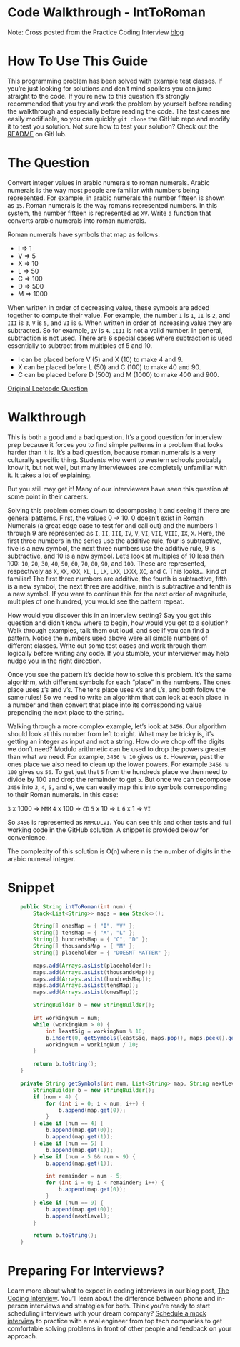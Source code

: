 # Code Walkthrough - IntToRoman

Note: Cross posted from the Practice Coding Interview [blog](https://www.practicecodinginterview.com/blog?SQF_SOURCE=github)

# How To Use This Guide

This programming problem has been solved with example test classes. If you’re just looking for solutions and don’t mind spoilers you can jump straight to the code. If you’re new to this question it’s strongly recommended that you try and work the problem by yourself before reading the walkthrough and especially before reading the code. The test cases are easily modifiable, so you can quickly `git clone` the GitHub repo and modify it to test you solution. Not sure how to test your solution? Check out the [README](https://github.com/practicecodinginterview/PracticeCodingInterview.com) on GitHub.

# The Question

Convert integer values in arabic numerals to roman numerals. Arabic numerals is the way most people are familiar with numbers being represented. For example, in arabic numerals the number fifteen is shown as `15`. Roman numerals is the way romans represented numbers. In this system, the number fifteen is represented as `XV`. Write a function that converts arabic numerals into roman numerals.

Roman numerals have symbols that map as follows:
* I => 1
* V => 5
* X => 10
* L => 50
* C => 100
* D => 500
* M => 1000

When written in order of decreasing value, these symbols are added together to compute their value. For example, the number `I` is `1`, `II` is `2`, and `III` is `3`, `V` is `5`, and `VI` is `6`. When written in order of increasing value they are subtracted. So for example, `IV` is `4`. `IIII` is not a valid number. In general, subtraction is not used. There are 6 special cases where subtraction is used essentially to subtract from multiples of 5 and 10.

* I can be placed before V (5) and X (10) to make 4 and 9.
* X can be placed before L (50) and C (100) to make 40 and 90.
* C can be placed before D (500) and M (1000) to make 400 and 900.


[Original Leetcode Question](https://leetcode.com/problems/integer-to-roman/description/)

# Walkthrough

This is both a good and a bad question. It’s a good question for interview prep because it forces you to find simple patterns in a problem that looks harder than it is. It’s a bad question, because roman numerals is a very culturally specific thing. Students who went to western schools probably know it, but not well, but many interviewees are completely unfamiliar with it. It takes a lot of explaining.

But you still may get it! Many of our interviewers have seen this question at some point in their careers.

Solving this problem comes down to decomposing it and seeing if there are general patterns. First, the values 0 -> 10. 0 doesn’t exist in Roman Numerals (a great edge case to test for and call out) and the numbers 1 through 9 are represented as `I`, `II`, `III`, `IV`, `V`, `VI`, `VII`, `VIII`, `IX`, `X`. Here, the first three numbers in the series use the additive rule, four is subtractive, five is a new symbol, the next three numbers use the additive rule, 9 is subtractive, and 10 is a new symbol. Let’s look at multiples of 10 less than 100: `10`, `20`, `30`, `40`, `50`, `60`, `70`, `80`, `90`, and `100`. These are represented, respectively as `X`, `XX`, `XXX`, `XL`, `L`, `LX`, `LXX`, `LXXX`, `XC`, and `C`. This looks… kind of familiar! The first three numbers are additive, the fourth is subtractive, fifth is a new symbol, the next three are additive, ninth is subtractive and tenth is a new symbol. If you were to continue this for the next order of magnitude, multiples of one hundred, you would see the pattern repeat.

How would you discover this in an interview setting? Say you got this question and didn’t know where to begin, how would you get to a solution? Walk through examples, talk them out loud, and see if you can find a pattern. Notice the numbers used above were all simple numbers of different classes. Write out some test cases and work through them logically before writing any code. If you stumble, your interviewer may help nudge you in the right direction.

Once you see the pattern it’s decide how to solve this problem. It’s the same algorithm, with different symbols for each “place” in the numbers. The ones place uses `I`’s and `V`’s. The tens place uses `X`’s and `L`’s, and both follow the same rules! So we need to write an algorithm that can look at each place in a number and then convert that place into its corresponding value prepending the next place to the string.

Walking through a more complex example, let’s look at `3456`. Our algorithm should look at this number from left to right. What may be tricky is, it’s getting an integer as input and not a string. How do we chop off the digits we don’t need? Modulo arithmetic can be used to drop the powers greater than what we need. For example, `3456 % 10` gives us `6`. However, past the ones place we also need to clean up the lower powers. For example `3456 % 100` gives us `56`. To get just that `5` from the hundreds place we then need to divide by 100 and drop the remainder to get `5`. But once we can decompose `3456` into `3`, `4`, `5,` and `6`, we can easily map this into symbols corresponding to their Roman numerals. In this case:

`3` x 1000 => `MMM`
`4` x 100 => `CD`
`5` x 10  => `L`
`6` x 1 => `VI`

So `3456` is represented as `MMMCDLVI`. You can see this and other tests and full working code in the GitHub solution. A snippet is provided below for convenience.


The complexity of this solution is O(n) where n is the number of digits in the arabic numeral integer.

# Snippet

```java
	public String intToRoman(int num) {
		Stack<List<String>> maps = new Stack<>();

		String[] onesMap = { "I", "V" };
		String[] tensMap = { "X", "L" };
		String[] hundredsMap = { "C", "D" };
		String[] thousandsMap = { "M" };
		String[] placeholder = { "DOESNT MATTER" };

		maps.add(Arrays.asList(placeholder));
		maps.add(Arrays.asList(thousandsMap));
		maps.add(Arrays.asList(hundredsMap));
		maps.add(Arrays.asList(tensMap));
		maps.add(Arrays.asList(onesMap));

		StringBuilder b = new StringBuilder();

		int workingNum = num;
		while (workingNum > 0) {
			int leastSig = workingNum % 10;
			b.insert(0, getSymbols(leastSig, maps.pop(), maps.peek().get(0)));
			workingNum = workingNum / 10;
		}

		return b.toString();
	}

	private String getSymbols(int num, List<String> map, String nextLevel) {
		StringBuilder b = new StringBuilder();
		if (num < 4) {
			for (int i = 0; i < num; i++) {
				b.append(map.get(0));
			}
		} else if (num == 4) {
			b.append(map.get(0));
			b.append(map.get(1));
		} else if (num == 5) {
			b.append(map.get(1));
		} else if (num > 5 && num < 9) {
			b.append(map.get(1));

			int remainder = num - 5;
			for (int i = 0; i < remainder; i++) {
				b.append(map.get(0));
			}
		} else if (num == 9) {
			b.append(map.get(0));
			b.append(nextLevel);
		}

		return b.toString();
	}
```

# Preparing For Interviews?

Learn more about what to expect in coding interviews in our blog post, [The Coding Interview](http://www.practicecodinginterview.com/blog/2019/5/20/the-coding-interview?SQF_SOURCE=github). You’ll learn about the difference between phone and in-person interviews and strategies for both. Think you’re ready to start scheduling interviews with your dream company? [Schedule a mock interview](http://www.practicecodinginterview.com/schedule-an-interview?SQF_SOURCE=github) to practice with a real engineer from top tech companies to get comfortable solving problems in front of other people and feedback on your approach.
